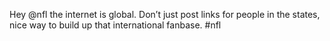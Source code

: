 <!--
id: 224578759
link: http://kevinisom.info/post/224578759/hey-nfl-the-internet-is-global-dont-just-post
slug: hey-nfl-the-internet-is-global-dont-just-post
date: Tue Oct 27 2009 17:58:04 GMT+1300 (NZDT)
raw: {"blog_name":"kevinisom","id":224578759,"post_url":"http://kevinisom.info/post/224578759/hey-nfl-the-internet-is-global-dont-just-post","slug":"hey-nfl-the-internet-is-global-dont-just-post","type":"text","date":"2009-10-27 04:58:04 GMT","timestamp":1256619484,"state":"published","format":"html","reblog_key":"OJt53B7p","tags":[],"short_url":"http://tmblr.co/Zw68YyDOip7","highlighted":[],"feed_item":"http://twitter.com/kev_nz/statuses/5192645461","from_feed_id":"650289","note_count":0,"title":null,"body":"<p>Hey @nfl the internet is global. Don&#8217;t just post links for people in the states, nice way to build up that international fanbase. #nfl</p>"}
publish: 2009-10-027
tags: 
title: null
-->


Hey @nfl the internet is global. Don’t just post links for people in the
states, nice way to build up that international fanbase. \#nfl


